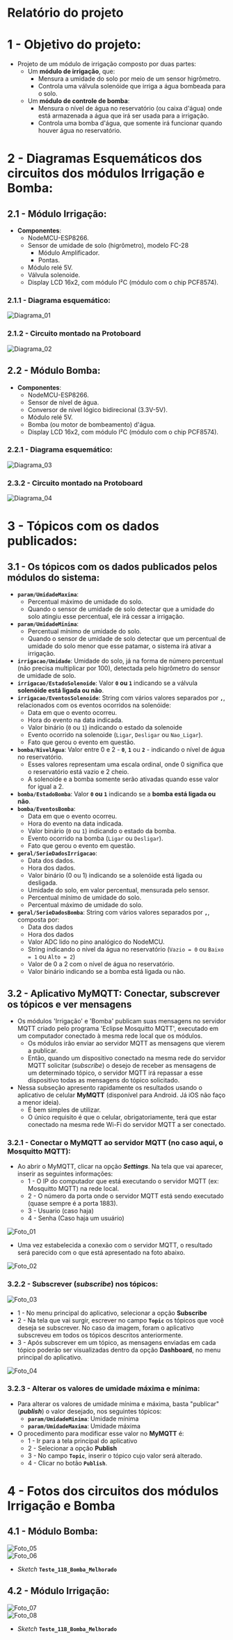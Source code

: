# Relatório do projeto         


# 1 - Objetivo do projeto:       
 - Projeto de um módulo de irrigação composto por duas partes:        
	- Um **módulo de irrigação**, que:     
		- Mensura a umidade do solo por meio de um sensor higrômetro.    
		- Controla uma válvula solenóide que irriga a água bombeada para o solo.    
	- Um **módulo de controle de bomba**:     
		- Mensura o nível de água no reservatório (ou caixa d'água) onde está armazenada a água que irá ser usada para a irrigação.     
		- Controla uma bomba d'água, que somente irá funcionar quando houver água no reservatório.     
		

# 2 - Diagramas Esquemáticos dos circuitos dos módulos Irrigação e Bomba:       
      

## 2.1 - Módulo **Irrigação**:          
 - **Componentes**:      
	- NodeMCU-ESP8266.   
	- Sensor de umidade de solo (higrômetro), modelo FC-28    
		- Módulo Amplificador.    
		- Pontas.      
	- Módulo relé 5V.     
	- Válvula solenoide.       
	- Display LCD 16x2, com módulo I²C (módulo com o chip PCF8574).     
       

### 2.1.1 - Diagrama esquemático:        
![Diagrama_01](./Fotos/Circuito_Modulo_Irrigacao_Definitivo_Esquematico.png)         
        

### 2.1.2 - Circuito montado na Protoboard       
![Diagrama_02](./Fotos/Circuito_Modulo_Irrigacao_Definitivo_proto.png)         
      

## 2.2 - Módulo **Bomba**:          
 - **Componentes**:      
	- NodeMCU-ESP8266.   
	- Sensor de nível de água.      
	- Conversor de nível lógico bidirecional (3.3V-5V).      
	- Módulo relé 5V.     
	- Bomba (ou motor de bombeamento) d'água.            
	- Display LCD 16x2, com módulo I²C (módulo com o chip PCF8574).     
       

### 2.2.1 - Diagrama esquemático:        
![Diagrama_03](./Fotos/Circuito_Modulo_Bomba_Definitivo_Esquematico.png)         
        

### 2.3.2 - Circuito montado na Protoboard       
![Diagrama_04](./Fotos/Circuito_Modulo_Bomba_Definitivo_proto.png)         
      

# 3 - Tópicos com os dados publicados:            
       

## 3.1 - Os tópicos com os dados publicados pelos módulos do sistema:       
 - **`param/UmidadeMaxima`**:      
	- Percentual máximo de umidade do solo.      
	- Quando o sensor de umidade de solo detectar que a umidade do solo atingiu esse percentual, ele irá cessar a irrigação.     
 - **`param/UmidadeMinima`**:       
	- Percentual mínimo de umidade do solo.      
	- Quando o sensor de umidade de solo detectar que um percentual de umidade do solo menor que esse patamar, o sistema irá ativar a irrigação.         
 - **`irrigacao/Umidade`**: Umidade do solo, já na forma de número percentual (não precisa multiplicar por 100), detectada pelo higrômetro do sensor de umidade de solo.            
 - **`irrigacao/EstadoSolenoide`**: Valor **`0` ou `1`** indicando se a válvula **solenóide está ligada ou não**.            
 - **`irrigacao/EventosSolenoide`**: String com vários valores separados por **`,`**, relacionados com os eventos ocorridos na solenóide:       
	- Data em que o evento ocorreu.      
	- Hora do evento na data indicada.         
	- Valor binário (`0` ou `1`) indicando o estado da solenoide     
	- Evento ocorrido na solenoide (`Ligar`, `Desligar` ou `Nao_Ligar`).       
	- Fato que gerou o evento em questão.    
 - **`bomba/NivelAgua`**: Valor entre 0 e 2 - **`0`**, **`1`** ou **`2`** - indicando o nível de água no reservatório.             
	- Esses valores representam uma escala ordinal, onde 0 significa que o reservatório está vazio e 2 cheio.     
	- A solenoide e a bomba somente serão ativadas quando esse valor for igual a 2.     
 - **`bomba/EstadoBomba`**: Valor **`0` ou `1`** indicando se a **bomba está ligada ou não**.       
 - **`bomba/EventosBomba`**:     
	- Data em que o evento ocorreu.      
	- Hora do evento na data indicada.         
	- Valor binário (`0` ou `1`) indicando o estado da bomba.     
	- Evento ocorrido na bomba (`Ligar` ou `Desligar`).       
	- Fato que gerou o evento em questão.     
 - **`geral/SerieDadosIrrigacao`**:       
	- Data dos dados.      
	- Hora dos dados.       
	- Valor binário (0 ou 1) indicando se a solenóide está ligada ou desligada.      
	- Umidade do solo, em valor percentual, mensurada pelo sensor.      
	- Percentual mínimo de umidade do solo.     
	- Percentual máximo de umidade do solo.   
 - **`geral/SerieDadosBomba`**: String com vários valores separados por **`,`**, composta por:      
	- Data dos dados      
	- Hora dos dados       
	- Valor ADC lido no pino analógico do NodeMCU.      
	- String indicando o nível da água no reservatório (`Vazio = 0` ou `Baixo = 1` ou `Alto = 2`)       
	- Valor de 0 a 2 com o nível de água no reservatório.      
	- Valor binário indicando se a bomba está ligada ou não.          
	

## 3.2 - Aplicativo **MyMQTT**: Conectar, subscrever os tópicos e ver mensagens         
 - Os módulos 'Irrigação' e 'Bomba' publicam suas mensagens no servidor MQTT criado pelo programa 'Eclipse Mosquitto MQTT', executado em um computador conectado à mesma rede local que os módulos.       
	- Os módulos irão enviar ao servidor MQTT as mensagens que vierem a publicar.       
	- Então, quando um dispositivo conectado na mesma rede do servidor MQTT solicitar (_subscribe_) o desejo de receber as mensagens de um determinado tópico, o servidor MQTT irá repassar a esse dispositivo todas as mensagens do tópico solicitado.     
 - Nessa subseção apresento rapidamente os resultados usando o aplicativo de celular **MyMQTT** (disponível para Android. Já iOS não faço a menor ideia).      
	- É bem simples de utilizar.      
	- O único requisito é que o celular, obrigatoriamente, terá que estar conectado na mesma rede Wi-Fi do servidor MQTT a ser conectado.         
	

### 3.2.1 - Conectar o MyMQTT ao servidor MQTT (no caso aqui, o Mosquitto MQTT):          
 - Ao abrir o MyMQTT, clicar na opção **_Settings_**. Na tela que vai aparecer, inserir as seguintes informações:           
	- 1 - O IP do computador que está executando o servidor MQTT (ex: Mosquitto MQTT) na rede local.       
	- 2 - O número da porta onde o servidor MQTT está sendo executado (quase sempre é a porta 1883).        
	- 3 - Usuario (caso haja)     
	- 4 - Senha (Caso haja um usuário)        
	
![Foto_01](./Fotos/FotoRelatorio_01_InserirDadosConexaoMyMQTT.png)        
     
 - Uma vez estabelecida a conexão com o servidor MQTT, o resultado será parecido com o que está apresentado na foto abaixo.       
          
![Foto_02](./Fotos/FotoRelatorio_02_MyMQTTconectado.png)        
       

### 3.2.2 - Subscrever (_subscribe_) nos tópicos:        
![Foto_03](./Fotos/FotoRelatorio_03_SubscricoesTopicosMyMQTT.png)    
     
 - 1 - No menu principal do aplicativo, selecionar a opção **Subscribe**      
 - 2 - Na tela que vai surgir, escrever no campo **`Topic`** os tópicos que você deseja se subscrever. No caso da imagem, foram o aplicativo subscreveu em todos os tópicos descritos anteriormente.    
 - 3 - Após subscrever em um tópico, as mensagens enviadas em cada tópico poderão ser visualizadas dentro da opção **Dashboard**, no menu principal do aplicativo.     
          

![Foto_04](./Fotos/FotoRelatorio_04_MensagensRecebidas.png)      
        

### 3.2.3 - Alterar os valores de umidade máxima e mínima:         
 - Para alterar os valores de umidade mínima e máxima, basta "publicar" (**_publish_**) o valor desejado, nos seguintes tópicos:     
	- **`param/UmidadeMinima`**: Umidade mínima    
	- **`param/UmidadeMaxima`**: Umidade máxima     
 - O procedimento para modificar esse valor no **MyMQTT** é:       
	- 1 - Ir para a tela principal do aplicativo     
	- 2 - Selecionar a opção **Publish**     
	- 3 - No campo **`Topic`**, inserir o tópico cujo valor será alterado.     
	- 4 - Clicar no botão **`Publish`**.     
        


# 4 - Fotos dos circuitos dos módulos **Irrigação** e **Bomba**         
          

## 4.1 - Módulo Bomba:          
![Foto_05](./Fotos/FotoRelatorio_05_ModuloBomba.jpg)      
![Foto_06](./Fotos/FotoRelatorio_06_ModuloBomba.jpg)      
           
 - _Sketch_ **`Teste_11B_Bomba_Melhorado`**        
      

## 4.2 - Módulo Irrigação:          
![Foto_07](./Fotos/FotoRelatorio_07_ModuloIrrigacao.jpg)      
![Foto_08](./Fotos/FotoRelatorio_08_ModuloIrrigacao.jpg)      	       
        
 - _Sketch_ **`Teste_11B_Bomba_Melhorado`**        
       

